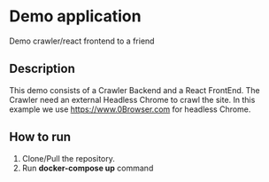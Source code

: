 # Demo application

Demo crawler/react frontend to a friend

## Description

This demo consists of a Crawler Backend and a React FrontEnd. The Crawler need an external Headless Chrome to crawl the site. In this example we use https://www.0Browser.com for headless Chrome.

## How to run

1. Clone/Pull the repository.
2. Run **docker-compose up** command
